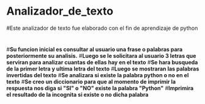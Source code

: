 # Analizador_de_texto
#Este analizador de texto fue elaborado con el fin de aprendizaje de python
#
#**Su funcion inicial es consultar al usuario una frase o palabras para posteriormente su analisis.**
#**Luego se le solicitara al usuario 3 letras que serviran para analizar cuantas de ellas hay en el texto**
#**Se hara busqueda de la primer letra y ultima letra del texto**
#**Luego se mostraran las palabras invertidas del texto**
#**Se analizara si existe la palabra python o no en el texto**
#**Se creo un diccionario para que al momento de imprimir la respuesta nos diga si "SI" o "NO" existe la palabra "Python"**
#**Imprimira el resultado de la incognita si existe o no dicha palabra**
